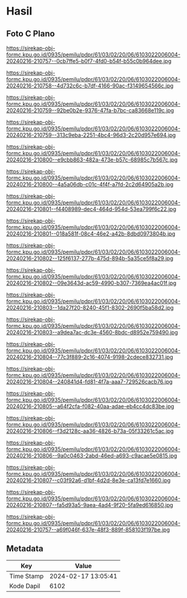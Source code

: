 # Hasil

## Foto C Plano

https://sirekap-obj-formc.kpu.go.id/0935/pemilu/pdpr/61/03/02/20/06/6103022006004-20240216-210757--0cb7ffe5-b0f7-4fd0-b54f-b55c0b964dee.jpg

https://sirekap-obj-formc.kpu.go.id/0935/pemilu/pdpr/61/03/02/20/06/6103022006004-20240216-210758--4d732c6c-b7df-4166-90ac-f3149654566c.jpg

https://sirekap-obj-formc.kpu.go.id/0935/pemilu/pdpr/61/03/02/20/06/6103022006004-20240216-210759--92be0b2e-9376-47fa-b7bc-ca83668e119c.jpg

https://sirekap-obj-formc.kpu.go.id/0935/pemilu/pdpr/61/03/02/20/06/6103022006004-20240216-210759--313c9eba-2251-4bc4-96d3-2c20d957e694.jpg

https://sirekap-obj-formc.kpu.go.id/0935/pemilu/pdpr/61/03/02/20/06/6103022006004-20240216-210800--e9cbb863-482a-473e-b57c-68985c7b567c.jpg

https://sirekap-obj-formc.kpu.go.id/0935/pemilu/pdpr/61/03/02/20/06/6103022006004-20240216-210800--4a5a06db-c01c-4f4f-a7fd-2c2d64905a2b.jpg

https://sirekap-obj-formc.kpu.go.id/0935/pemilu/pdpr/61/03/02/20/06/6103022006004-20240216-210801--f4408989-dec4-464d-954d-53ea799f6c22.jpg

https://sirekap-obj-formc.kpu.go.id/0935/pemilu/pdpr/61/03/02/20/06/6103022006004-20240216-210801--018a581f-08c4-46e2-a42b-8dbd0973804b.jpg

https://sirekap-obj-formc.kpu.go.id/0935/pemilu/pdpr/61/03/02/20/06/6103022006004-20240216-210802--125f6137-277b-475d-894b-5a35ce5f8a29.jpg

https://sirekap-obj-formc.kpu.go.id/0935/pemilu/pdpr/61/03/02/20/06/6103022006004-20240216-210802--09e3643d-ac59-4990-b307-7369ea4ac01f.jpg

https://sirekap-obj-formc.kpu.go.id/0935/pemilu/pdpr/61/03/02/20/06/6103022006004-20240216-210803--1da27f20-8240-45f1-8302-2690f5ba58d2.jpg

https://sirekap-obj-formc.kpu.go.id/0935/pemilu/pdpr/61/03/02/20/06/6103022006004-20240216-210803--a9dea7ac-dc3e-4560-8bdc-d8952e759490.jpg

https://sirekap-obj-formc.kpu.go.id/0935/pemilu/pdpr/61/03/02/20/06/6103022006004-20240216-210804--77c3f889-2c16-4074-9198-2cdece832731.jpg

https://sirekap-obj-formc.kpu.go.id/0935/pemilu/pdpr/61/03/02/20/06/6103022006004-20240216-210804--240841d4-fd81-4f7a-aaa7-729526cacb76.jpg

https://sirekap-obj-formc.kpu.go.id/0935/pemilu/pdpr/61/03/02/20/06/6103022006004-20240216-210805--a64f2cfa-f082-40aa-adae-eb4cc4dc83be.jpg

https://sirekap-obj-formc.kpu.go.id/0935/pemilu/pdpr/61/03/02/20/06/6103022006004-20240216-210806--f3d2128c-aa36-4826-b73a-05f33261c5ac.jpg

https://sirekap-obj-formc.kpu.go.id/0935/pemilu/pdpr/61/03/02/20/06/6103022006004-20240216-210806--9a0c0463-2abd-46ed-a693-c9acae5e0815.jpg

https://sirekap-obj-formc.kpu.go.id/0935/pemilu/pdpr/61/03/02/20/06/6103022006004-20240216-210807--c03f92a6-d1bf-4d2d-8e3e-ca13fd7e1660.jpg

https://sirekap-obj-formc.kpu.go.id/0935/pemilu/pdpr/61/03/02/20/06/6103022006004-20240216-210807--fa5d93a5-9aea-4ad4-9f20-5fa9ed616850.jpg

https://sirekap-obj-formc.kpu.go.id/0935/pemilu/pdpr/61/03/02/20/06/6103022006004-20240216-210757--a69f046f-637e-48f3-889f-858103f197be.jpg


## Metadata

| Key        | Value               |
| ---------- | ------------------- |
| Time Stamp | 2024-02-17 13:05:41 |
| Kode Dapil | 6102                |



